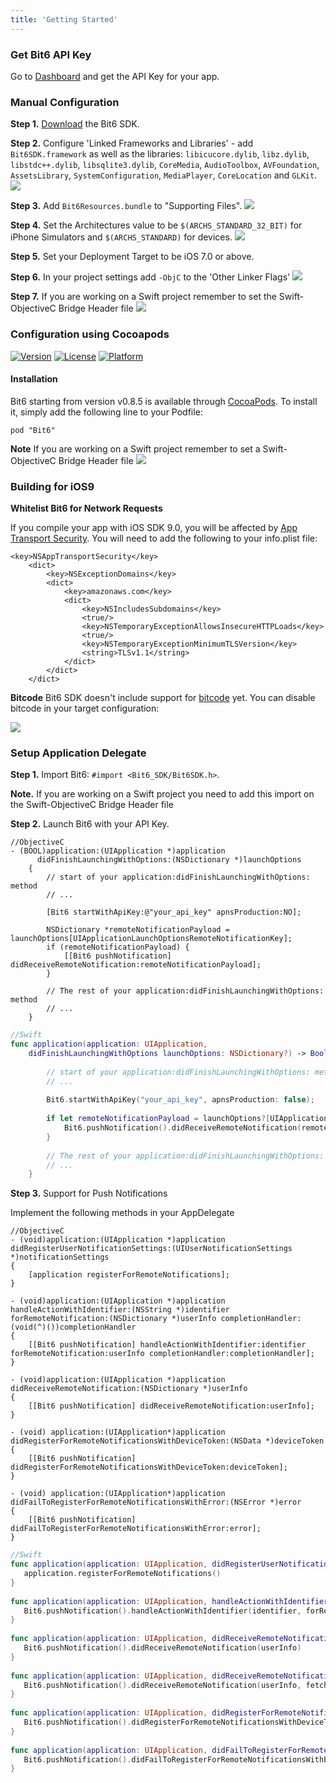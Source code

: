 ```yaml
---
title: 'Getting Started'
---
```


### Get Bit6 API Key
Go to [Dashboard](https://dashboard.bit6.com/) and get the API Key for your app.

### Manual Configuration

__Step 1.__ [Download](https://github.com/bit6/bit6-ios-sdk/) the Bit6 SDK.

__Step 2.__ Configure 'Linked Frameworks and Libraries' - add `Bit6SDK.framework` as well as the libraries: `libicucore.dylib`, `libz.dylib`, `libstdc++.dylib`, `libsqlite3.dylib`, `CoreMedia`, `AudioToolbox`, `AVFoundation`, `AssetsLibrary`, `SystemConfiguration`, `MediaPlayer`, `CoreLocation` and `GLKit`.
<img class="shot" src="images/frameworks.png"/>

__Step 3.__ Add `Bit6Resources.bundle` to "Supporting Files".
<img class="shot" src="images/resources.png"/>

__Step 4.__ Set the Architectures value to be `$(ARCHS_STANDARD_32_BIT)` for iPhone Simulators and `$(ARCHS_STANDARD)` for devices.
<img class="shot" src="images/architectures.png"/>

__Step 5.__ Set your Deployment Target to be iOS 7.0 or above.

__Step 6.__ In your project settings add `-ObjC` to the 'Other Linker Flags'
<img class="shot" src="images/other_linker_flags.png"/>

__Step 7.__ If you are working on a Swift project remember to set the Swift-ObjectiveC Bridge Header file
<img class="shot" src="images/swift_bridge.png"/>


### Configuration using Cocoapods
[![Version](https://img.shields.io/cocoapods/v/Bit6.svg?style=flat)](http://cocoadocs.org/docsets/Bit6)
[![License](https://img.shields.io/cocoapods/l/Bit6.svg?style=flat)](http://cocoadocs.org/docsets/Bit6)
[![Platform](https://img.shields.io/cocoapods/p/Bit6.svg?style=flat)](http://cocoadocs.org/docsets/Bit6)

#### Installation

Bit6 starting from version v0.8.5 is available through [CocoaPods](http://cocoapods.org). To install
it, simply add the following line to your Podfile:

    pod "Bit6"

__Note__ If you are working on a Swift project remember to set a Swift-ObjectiveC Bridge Header file
<img class="shot" src="images/swift_bridge.png"/>

### Building for iOS9

__Whitelist Bit6 for Network Requests__

If you compile your app with iOS SDK 9.0, you will be affected by [App Transport Security](https://developer.apple.com/library/prerelease/ios/technotes/App-Transport-Security-Technote/). You will need to add the following to your info.plist file:

```
<key>NSAppTransportSecurity</key>
	<dict>
		<key>NSExceptionDomains</key>
		<dict>
			<key>amazonaws.com</key>
			<dict>
				<key>NSIncludesSubdomains</key>
				<true/>
				<key>NSTemporaryExceptionAllowsInsecureHTTPLoads</key>
				<true/>
				<key>NSTemporaryExceptionMinimumTLSVersion</key>
				<string>TLSv1.1</string>
			</dict>
		</dict>
	</dict>
```

__Bitcode__  Bit6 SDK doesn't include support for [bitcode](https://developer.apple.com/library/prerelease/watchos/documentation/IDEs/Conceptual/AppDistributionGuide/AppThinning/AppThinning.html#//apple_ref/doc/uid/TP40012582-CH35-SW2) yet. You can disable bitcode in your target configuration:

<img class="shot" src="images/bitcode.png"/>

### Setup Application Delegate

__Step 1.__ Import Bit6: `#import <Bit6_SDK/Bit6SDK.h>`.

__Note.__ If you are working on a Swift project you need to add this import on the Swift-ObjectiveC Bridge Header file
 
__Step 2.__ Launch Bit6 with your API Key.

```objc
//ObjectiveC
- (BOOL)application:(UIApplication *)application 
      didFinishLaunchingWithOptions:(NSDictionary *)launchOptions
    {
        // start of your application:didFinishLaunchingWithOptions: method
        // ...
        
        [Bit6 startWithApiKey:@"your_api_key" apnsProduction:NO];
    
		NSDictionary *remoteNotificationPayload = launchOptions[UIApplicationLaunchOptionsRemoteNotificationKey];
	    if (remoteNotificationPayload) {
	        [[Bit6 pushNotification] didReceiveRemoteNotification:remoteNotificationPayload];
	    }
    
        // The rest of your application:didFinishLaunchingWithOptions: method
        // ...
    }
```

```swift
//Swift
func application(application: UIApplication, 
	didFinishLaunchingWithOptions launchOptions: NSDictionary?) -> Bool {
        
        // start of your application:didFinishLaunchingWithOptions: method
        // ...
        
        Bit6.startWithApiKey("your_api_key", apnsProduction: false);
        
        if let remoteNotificationPayload = launchOptions?[UIApplicationLaunchOptionsRemoteNotificationKey] as? NSDictionary {
            Bit6.pushNotification().didReceiveRemoteNotification(remoteNotificationPayload as [NSObject : AnyObject])
        }
        
        // The rest of your application:didFinishLaunchingWithOptions: method
        // ...
    }
```

__Step 3.__ Support for Push Notifications

Implement the following methods in your AppDelegate

```objc
//ObjectiveC
- (void)application:(UIApplication *)application didRegisterUserNotificationSettings:(UIUserNotificationSettings *)notificationSettings
{
    [application registerForRemoteNotifications];
}

- (void)application:(UIApplication *)application handleActionWithIdentifier:(NSString *)identifier forRemoteNotification:(NSDictionary *)userInfo completionHandler:(void(^)())completionHandler
{
    [[Bit6 pushNotification] handleActionWithIdentifier:identifier forRemoteNotification:userInfo completionHandler:completionHandler];
}

- (void)application:(UIApplication *)application didReceiveRemoteNotification:(NSDictionary *)userInfo
{
    [[Bit6 pushNotification] didReceiveRemoteNotification:userInfo];
}

- (void) application:(UIApplication*)application didRegisterForRemoteNotificationsWithDeviceToken:(NSData *)deviceToken
{
    [[Bit6 pushNotification] didRegisterForRemoteNotificationsWithDeviceToken:deviceToken];
}

- (void) application:(UIApplication*)application didFailToRegisterForRemoteNotificationsWithError:(NSError *)error
{
    [[Bit6 pushNotification] didFailToRegisterForRemoteNotificationsWithError:error];
}
```

```swift
//Swift
func application(application: UIApplication, didRegisterUserNotificationSettings notificationSettings: UIUserNotificationSettings) {
   application.registerForRemoteNotifications()
}
    
func application(application: UIApplication, handleActionWithIdentifier identifier: String?, forRemoteNotification userInfo: [NSObject : AnyObject], completionHandler: () -> Void) {
   Bit6.pushNotification().handleActionWithIdentifier(identifier, forRemoteNotification: userInfo, completionHandler: completionHandler)
}
    
func application(application: UIApplication, didReceiveRemoteNotification userInfo: [NSObject : AnyObject]) {
   Bit6.pushNotification().didReceiveRemoteNotification(userInfo)
}
    
func application(application: UIApplication, didReceiveRemoteNotification userInfo: [NSObject : AnyObject], fetchCompletionHandler completionHandler: (UIBackgroundFetchResult) -> Void) {
   Bit6.pushNotification().didReceiveRemoteNotification(userInfo, fetchCompletionHandler: completionHandler)
}
    
func application(application: UIApplication, didRegisterForRemoteNotificationsWithDeviceToken deviceToken: NSData) {
   Bit6.pushNotification().didRegisterForRemoteNotificationsWithDeviceToken(deviceToken)
}
    
func application(application: UIApplication, didFailToRegisterForRemoteNotificationsWithError error: NSError) {
   Bit6.pushNotification().didFailToRegisterForRemoteNotificationsWithError(error)
}

```
